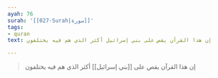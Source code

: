 ```yaml
---
ayah: 76
surah: '[[027-Surah|سورة]]'
tags:
- quran
text: إن هذا القرآن يقص على بني إسرائيل أكثر الذي هم فيه يختلفون

---
```

> إن هذا القرآن يقص على [[بني إسرائيل]] أكثر الذي هم فيه يختلفون
